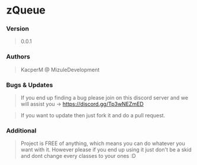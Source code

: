 # zQueue

### Version

> 0.0.1

### Authors

> KacperM @ MizuleDevelopment

### Bugs & Updates

> If you end up finding a bug please join on this discord server and we will assist you -> https://discord.gg/Tp3wNEZmED


> If you want to update then just fork it and do a pull request. 

### Additional

> Project is FREE of anything, which means you can do whatever you want with it. However please if you end up using it just don't be a skid and dont change every classes to your ones :D
